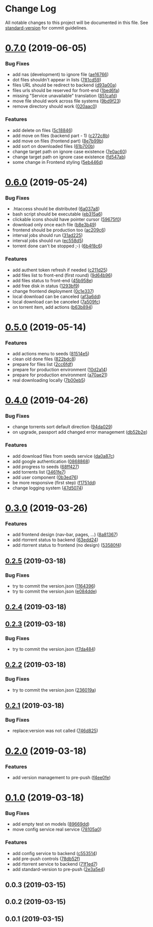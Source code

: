 # Change Log

All notable changes to this project will be documented in this file. See [standard-version](https://github.com/conventional-changelog/standard-version) for commit guidelines.

<a name="0.7.0"></a>
# [0.7.0](https://github.com/bibulle/seed-me-home/compare/v0.6.0...v0.7.0) (2019-06-05)


### Bug Fixes

* add nas (development) to ignore file ([ae16766](https://github.com/bibulle/seed-me-home/commit/ae16766))
* dot files shouldn't appear in lists ([781cd59](https://github.com/bibulle/seed-me-home/commit/781cd59))
* files URL should be redirect to backend ([d93a00a](https://github.com/bibulle/seed-me-home/commit/d93a00a))
* files urls should be reserved for front-end ([1bed6fa](https://github.com/bibulle/seed-me-home/commit/1bed6fa))
* missing "Service unavailable" translation ([851cafd](https://github.com/bibulle/seed-me-home/commit/851cafd))
* move file should work across file systems ([9bd9f23](https://github.com/bibulle/seed-me-home/commit/9bd9f23))
* remove directory should work ([020aac0](https://github.com/bibulle/seed-me-home/commit/020aac0))


### Features

* add delete on files ([5c18846](https://github.com/bibulle/seed-me-home/commit/5c18846))
* add move on files (backend part - 1) ([c272c8b](https://github.com/bibulle/seed-me-home/commit/c272c8b))
* add move on files (frontend part) ([8e7b99b](https://github.com/bibulle/seed-me-home/commit/8e7b99b))
* add sort on downloaded files ([61b700b](https://github.com/bibulle/seed-me-home/commit/61b700b))
* change target path on ignore case existence ([7e0ac60](https://github.com/bibulle/seed-me-home/commit/7e0ac60))
* change target path on ignore case existence ([fd547ab](https://github.com/bibulle/seed-me-home/commit/fd547ab))
* some change in Frontend styling ([5eb446d](https://github.com/bibulle/seed-me-home/commit/5eb446d))



<a name="0.6.0"></a>
# [0.6.0](https://github.com/bibulle/seed-me-home/compare/v0.5.0...v0.6.0) (2019-05-24)


### Bug Fixes

* .htaccess should be distributed ([6a037a8](https://github.com/bibulle/seed-me-home/commit/6a037a8))
* bash script should be executable ([eb315a6](https://github.com/bibulle/seed-me-home/commit/eb315a6))
* clickable icons should have pointer cursor ([59675f0](https://github.com/bibulle/seed-me-home/commit/59675f0))
* download only once each file ([b8e3b49](https://github.com/bibulle/seed-me-home/commit/b8e3b49))
* frontend should be production too ([ac209c6](https://github.com/bibulle/seed-me-home/commit/ac209c6))
* interval jobs should run ([31ad225](https://github.com/bibulle/seed-me-home/commit/31ad225))
* interval jobs should run ([ec558d5](https://github.com/bibulle/seed-me-home/commit/ec558d5))
* torrent done can't be stopped ;-) ([6b4f8c6](https://github.com/bibulle/seed-me-home/commit/6b4f8c6))


### Features

* add authent token refresh if needed ([c211d25](https://github.com/bibulle/seed-me-home/commit/c211d25))
* add files list to front-end (first round) ([9d64b96](https://github.com/bibulle/seed-me-home/commit/9d64b96))
* add files status to front-end ([45b958e](https://github.com/bibulle/seed-me-home/commit/45b958e))
* add free disk in status ([1293bf9](https://github.com/bibulle/seed-me-home/commit/1293bf9))
* change frontend deployment ([0c1e337](https://github.com/bibulle/seed-me-home/commit/0c1e337))
* local download can be canceled ([af3a6dd](https://github.com/bibulle/seed-me-home/commit/af3a6dd))
* local download can be canceled ([7a509fc](https://github.com/bibulle/seed-me-home/commit/7a509fc))
* on torrent item, add actions ([b63b894](https://github.com/bibulle/seed-me-home/commit/b63b894))



<a name="0.5.0"></a>
# [0.5.0](https://github.com/bibulle/seed-me-home/compare/v0.4.0...v0.5.0) (2019-05-14)


### Features

* add actions menu to seeds ([81514e5](https://github.com/bibulle/seed-me-home/commit/81514e5))
* clean old done files ([822bdc8](https://github.com/bibulle/seed-me-home/commit/822bdc8))
* prepare for files list ([2cc6fdf](https://github.com/bibulle/seed-me-home/commit/2cc6fdf))
* prepare for production environment ([10d2a14](https://github.com/bibulle/seed-me-home/commit/10d2a14))
* prepare for production environment ([a70ae21](https://github.com/bibulle/seed-me-home/commit/a70ae21))
* real downloading locally ([7b00eb5](https://github.com/bibulle/seed-me-home/commit/7b00eb5))



<a name="0.4.0"></a>
# [0.4.0](https://github.com/bibulle/seed-me-home/compare/v0.3.0...v0.4.0) (2019-04-26)


### Bug Fixes

* change torrents sort default direction ([94da029](https://github.com/bibulle/seed-me-home/commit/94da029))
* on upgrade, passport add changed error management ([db52b2e](https://github.com/bibulle/seed-me-home/commit/db52b2e))


### Features

* add download files from seeds service ([da0a87c](https://github.com/bibulle/seed-me-home/commit/da0a87c))
* add google authentication ([0868868](https://github.com/bibulle/seed-me-home/commit/0868868))
* add progress to seeds ([68ff427](https://github.com/bibulle/seed-me-home/commit/68ff427))
* add torrents list ([3461fe7](https://github.com/bibulle/seed-me-home/commit/3461fe7))
* add user component ([0b3ed76](https://github.com/bibulle/seed-me-home/commit/0b3ed76))
* be more responsive (first step) ([f1751dd](https://github.com/bibulle/seed-me-home/commit/f1751dd))
* change logging system ([47d5074](https://github.com/bibulle/seed-me-home/commit/47d5074))



<a name="0.3.0"></a>
# [0.3.0](https://github.com/bibulle/seed-me-home/compare/v0.2.5...v0.3.0) (2019-03-26)


### Features

* add frontend design (nav-bar, pages, ...) ([8a81367](https://github.com/bibulle/seed-me-home/commit/8a81367))
* add rtorrent status to backend ([63edd24](https://github.com/bibulle/seed-me-home/commit/63edd24))
* add rtorrent status to frontend (no design) ([53580f4](https://github.com/bibulle/seed-me-home/commit/53580f4))



<a name="0.2.5"></a>
## [0.2.5](https://github.com/bibulle/seed-me-home/compare/v0.2.4...v0.2.5) (2019-03-18)


### Bug Fixes

* try to commit the version.json ([1164396](https://github.com/bibulle/seed-me-home/commit/1164396))
* try to commit the version.json ([e084dde](https://github.com/bibulle/seed-me-home/commit/e084dde))



<a name="0.2.4"></a>
## [0.2.4](https://github.com/bibulle/seed-me-home/compare/v0.2.3...v0.2.4) (2019-03-18)



<a name="0.2.3"></a>
## [0.2.3](https://github.com/bibulle/seed-me-home/compare/v0.2.2...v0.2.3) (2019-03-18)


### Bug Fixes

* try to commit the version.json ([f7da484](https://github.com/bibulle/seed-me-home/commit/f7da484))



<a name="0.2.2"></a>
## [0.2.2](https://github.com/bibulle/seed-me-home/compare/v0.2.1...v0.2.2) (2019-03-18)


### Bug Fixes

* try to commit the version.json ([236019a](https://github.com/bibulle/seed-me-home/commit/236019a))



<a name="0.2.1"></a>
## [0.2.1](https://github.com/bibulle/seed-me-home/compare/v0.2.0...v0.2.1) (2019-03-18)


### Bug Fixes

* replace:version was not called ([746d825](https://github.com/bibulle/seed-me-home/commit/746d825))



<a name="0.2.0"></a>
# [0.2.0](https://github.com/bibulle/seed-me-home/compare/v0.1.0...v0.2.0) (2019-03-18)


### Features

* add version management to pre-push ([f4ee0fe](https://github.com/bibulle/seed-me-home/commit/f4ee0fe))



<a name="0.1.0"></a>
# [0.1.0](https://github.com/bibulle/seed-me-home/compare/v0.0.3...v0.1.0) (2019-03-18)


### Bug Fixes

* add empty test on models ([89669dd](https://github.com/bibulle/seed-me-home/commit/89669dd))
* move config service real service ([78105a0](https://github.com/bibulle/seed-me-home/commit/78105a0))


### Features

* add config service to backend ([c553514](https://github.com/bibulle/seed-me-home/commit/c553514))
* add pre-push controls ([78db52f](https://github.com/bibulle/seed-me-home/commit/78db52f))
* add rtorrent service to backend ([71f1ed7](https://github.com/bibulle/seed-me-home/commit/71f1ed7))
* add standard-version to pre-push ([2e3a5e4](https://github.com/bibulle/seed-me-home/commit/2e3a5e4))



<a name="0.0.3"></a>
## 0.0.3 (2019-03-15)



<a name="0.0.2"></a>
## 0.0.2 (2019-03-15)



<a name="0.0.1"></a>
## 0.0.1 (2019-03-15)
